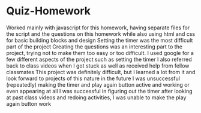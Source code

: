 # Quiz-Homework
Worked mainly with javascript for this homework, having separate files for the script and the questions on this homework while also using html and css for basic building blocks and design
Setting the timer was the most difficult part of the project
Creating the questions was an interesting part to the project, trying not to make them too easy or too difficult.
I used google for a few different aspects of the project such as setting the timer
I also referred back to class videos when I got stuck as well as received help from fellow classmates
This project was definitely difficult, but I learned a lot from it and look forward to projects of this nature in the future
I was unsuccessful (repeatedly) making the timer and play again button active and working or even appearing at all
I was successful in figuring out the timer after looking at past class videos and redoing activities, I was unable to make the play again button work
